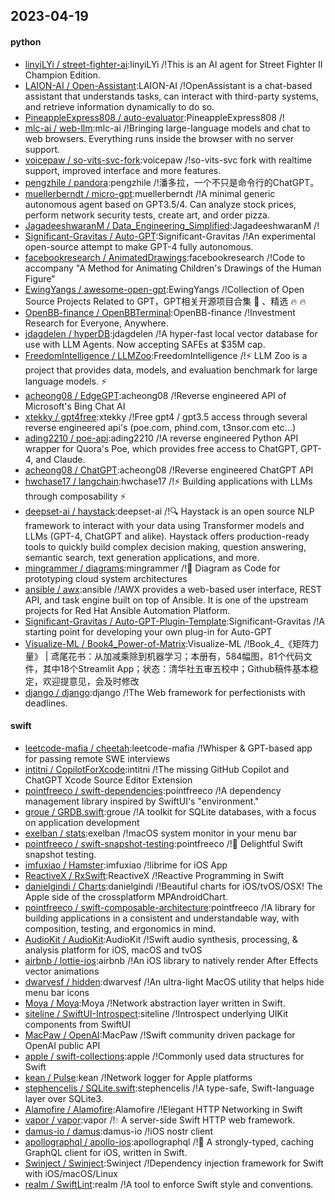 ## 2023-04-19

#### python
* [linyiLYi / street-fighter-ai](https://github.com/linyiLYi/street-fighter-ai):linyiLYi /!This is an AI agent for Street Fighter II Champion Edition.
* [LAION-AI / Open-Assistant](https://github.com/LAION-AI/Open-Assistant):LAION-AI /!OpenAssistant is a chat-based assistant that understands tasks, can interact with third-party systems, and retrieve information dynamically to do so.
* [PineappleExpress808 / auto-evaluator](https://github.com/PineappleExpress808/auto-evaluator):PineappleExpress808 /!
* [mlc-ai / web-llm](https://github.com/mlc-ai/web-llm):mlc-ai /!Bringing large-language models and chat to web browsers. Everything runs inside the browser with no server support.
* [voicepaw / so-vits-svc-fork](https://github.com/voicepaw/so-vits-svc-fork):voicepaw /!so-vits-svc fork with realtime support, improved interface and more features.
* [pengzhile / pandora](https://github.com/pengzhile/pandora):pengzhile /!潘多拉，一个不只是命令行的ChatGPT。
* [muellerberndt / micro-gpt](https://github.com/muellerberndt/micro-gpt):muellerberndt /!A minimal generic autonomous agent based on GPT3.5/4. Can analyze stock prices, perform network security tests, create art, and order pizza.
* [JagadeeshwaranM / Data_Engineering_Simplified](https://github.com/JagadeeshwaranM/Data_Engineering_Simplified):JagadeeshwaranM /!
* [Significant-Gravitas / Auto-GPT](https://github.com/Significant-Gravitas/Auto-GPT):Significant-Gravitas /!An experimental open-source attempt to make GPT-4 fully autonomous.
* [facebookresearch / AnimatedDrawings](https://github.com/facebookresearch/AnimatedDrawings):facebookresearch /!Code to accompany "A Method for Animating Children's Drawings of the Human Figure"
* [EwingYangs / awesome-open-gpt](https://github.com/EwingYangs/awesome-open-gpt):EwingYangs /!Collection of Open Source Projects Related to GPT，GPT相关开源项目合集
🚀
、精选
🔥
🔥
* [OpenBB-finance / OpenBBTerminal](https://github.com/OpenBB-finance/OpenBBTerminal):OpenBB-finance /!Investment Research for Everyone, Anywhere.
* [jdagdelen / hyperDB](https://github.com/jdagdelen/hyperDB):jdagdelen /!A hyper-fast local vector database for use with LLM Agents. Now accepting SAFEs at $35M cap.
* [FreedomIntelligence / LLMZoo](https://github.com/FreedomIntelligence/LLMZoo):FreedomIntelligence /!⚡
LLM Zoo is a project that provides data, models, and evaluation benchmark for large language models.
⚡
* [acheong08 / EdgeGPT](https://github.com/acheong08/EdgeGPT):acheong08 /!Reverse engineered API of Microsoft's Bing Chat AI
* [xtekky / gpt4free](https://github.com/xtekky/gpt4free):xtekky /!Free gpt4 / gpt3.5 access through several reverse engineered api's (poe.com, phind.com, t3nsor.com etc...)
* [ading2210 / poe-api](https://github.com/ading2210/poe-api):ading2210 /!A reverse engineered Python API wrapper for Quora's Poe, which provides free access to ChatGPT, GPT-4, and Claude.
* [acheong08 / ChatGPT](https://github.com/acheong08/ChatGPT):acheong08 /!Reverse engineered ChatGPT API
* [hwchase17 / langchain](https://github.com/hwchase17/langchain):hwchase17 /!⚡
Building applications with LLMs through composability
⚡
* [deepset-ai / haystack](https://github.com/deepset-ai/haystack):deepset-ai /!🔍
Haystack is an open source NLP framework to interact with your data using Transformer models and LLMs (GPT-4, ChatGPT and alike). Haystack offers production-ready tools to quickly build complex decision making, question answering, semantic search, text generation applications, and more.
* [mingrammer / diagrams](https://github.com/mingrammer/diagrams):mingrammer /!🎨
Diagram as Code for prototyping cloud system architectures
* [ansible / awx](https://github.com/ansible/awx):ansible /!AWX provides a web-based user interface, REST API, and task engine built on top of Ansible. It is one of the upstream projects for Red Hat Ansible Automation Platform.
* [Significant-Gravitas / Auto-GPT-Plugin-Template](https://github.com/Significant-Gravitas/Auto-GPT-Plugin-Template):Significant-Gravitas /!A starting point for developing your own plug-in for Auto-GPT
* [Visualize-ML / Book4_Power-of-Matrix](https://github.com/Visualize-ML/Book4_Power-of-Matrix):Visualize-ML /!Book_4_《矩阵力量》 | 鸢尾花书：从加减乘除到机器学习；本册有，584幅图，81个代码文件，其中18个Streamlit App；状态：清华社五审五校中；Github稿件基本稳定，欢迎提意见，会及时修改
* [django / django](https://github.com/django/django):django /!The Web framework for perfectionists with deadlines.

#### swift
* [leetcode-mafia / cheetah](https://github.com/leetcode-mafia/cheetah):leetcode-mafia /!Whisper & GPT-based app for passing remote SWE interviews
* [intitni / CopilotForXcode](https://github.com/intitni/CopilotForXcode):intitni /!The missing GitHub Copilot and ChatGPT Xcode Source Editor Extension
* [pointfreeco / swift-dependencies](https://github.com/pointfreeco/swift-dependencies):pointfreeco /!A dependency management library inspired by SwiftUI's "environment."
* [groue / GRDB.swift](https://github.com/groue/GRDB.swift):groue /!A toolkit for SQLite databases, with a focus on application development
* [exelban / stats](https://github.com/exelban/stats):exelban /!macOS system monitor in your menu bar
* [pointfreeco / swift-snapshot-testing](https://github.com/pointfreeco/swift-snapshot-testing):pointfreeco /!📸
Delightful Swift snapshot testing.
* [imfuxiao / Hamster](https://github.com/imfuxiao/Hamster):imfuxiao /!librime for iOS App
* [ReactiveX / RxSwift](https://github.com/ReactiveX/RxSwift):ReactiveX /!Reactive Programming in Swift
* [danielgindi / Charts](https://github.com/danielgindi/Charts):danielgindi /!Beautiful charts for iOS/tvOS/OSX! The Apple side of the crossplatform MPAndroidChart.
* [pointfreeco / swift-composable-architecture](https://github.com/pointfreeco/swift-composable-architecture):pointfreeco /!A library for building applications in a consistent and understandable way, with composition, testing, and ergonomics in mind.
* [AudioKit / AudioKit](https://github.com/AudioKit/AudioKit):AudioKit /!Swift audio synthesis, processing, & analysis platform for iOS, macOS and tvOS
* [airbnb / lottie-ios](https://github.com/airbnb/lottie-ios):airbnb /!An iOS library to natively render After Effects vector animations
* [dwarvesf / hidden](https://github.com/dwarvesf/hidden):dwarvesf /!An ultra-light MacOS utility that helps hide menu bar icons
* [Moya / Moya](https://github.com/Moya/Moya):Moya /!Network abstraction layer written in Swift.
* [siteline / SwiftUI-Introspect](https://github.com/siteline/SwiftUI-Introspect):siteline /!Introspect underlying UIKit components from SwiftUI
* [MacPaw / OpenAI](https://github.com/MacPaw/OpenAI):MacPaw /!Swift community driven package for OpenAI public API
* [apple / swift-collections](https://github.com/apple/swift-collections):apple /!Commonly used data structures for Swift
* [kean / Pulse](https://github.com/kean/Pulse):kean /!Network logger for Apple platforms
* [stephencelis / SQLite.swift](https://github.com/stephencelis/SQLite.swift):stephencelis /!A type-safe, Swift-language layer over SQLite3.
* [Alamofire / Alamofire](https://github.com/Alamofire/Alamofire):Alamofire /!Elegant HTTP Networking in Swift
* [vapor / vapor](https://github.com/vapor/vapor):vapor /!💧
A server-side Swift HTTP web framework.
* [damus-io / damus](https://github.com/damus-io/damus):damus-io /!iOS nostr client
* [apollographql / apollo-ios](https://github.com/apollographql/apollo-ios):apollographql /!📱
A strongly-typed, caching GraphQL client for iOS, written in Swift.
* [Swinject / Swinject](https://github.com/Swinject/Swinject):Swinject /!Dependency injection framework for Swift with iOS/macOS/Linux
* [realm / SwiftLint](https://github.com/realm/SwiftLint):realm /!A tool to enforce Swift style and conventions.

